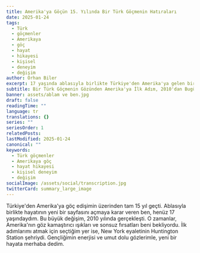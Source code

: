 ```yaml
---
title: Amerika'ya Göçün 15. Yılında Bir Türk Göçmenin Hatıraları
date: 2025-01-24
tags:
  - Türk
  - göçmenler
  - Amerikaya
  - göç
  - hayat
  - hikayesi
  - kişisel
  - deneyim
  - değişim
author: Orhan Biler
excerpt: 17 yaşında ablasıyla birlikte Türkiye'den Amerika'ya gelen bir göçmenin, 15 yıllık Amerika macerası ve bu süre zarfında geçirdiği değişimler.
subtitle: Bir Türk Göçmenin Gözünden Amerika'ya İlk Adım, 2010'dan Bugüne Değişen Hayatlar
banner: assets/ablam ve ben.jpg
draft: false
readingTime: ""
language: tr
translations: {}
series: ""
seriesOrder: 1
relatedPosts: 
lastModified: 2025-01-24
canonical: ""
keywords:
  - Türk göçmenler
  - Amerikaya göç
  - hayat hikayesi
  - kişisel deneyim
  - değişim
socialImage: /assets/social/transcription.jpg
twitterCard: summary_large_image
---
```


  

Türkiye'den Amerika'ya göç edişimin üzerinden tam 15 yıl geçti. Ablasıyla birlikte hayatının yeni bir sayfasını açmaya karar veren ben, henüz 17 yaşındaydım. Bu büyük değişim, 2010 yılında gerçekleşti. O zamanlar, Amerika'nın göz kamaştırıcı ışıkları ve sonsuz fırsatları beni bekliyordu. İlk adımlarımı atmak için seçtiğim yer ise, New York eyaletinin Huntington Station şehriydi. Gençliğimin enerjisi ve umut dolu gözlerimle, yeni bir hayata merhaba dedim.
